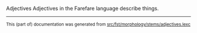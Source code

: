 Adjectives
Adjectives in the Farefare language describe things.

* * *

<small>This (part of) documentation was generated from [src/fst/morphology/stems/adjectives.lexc](https://github.com/giellalt/lang-gur/blob/main/src/fst/morphology/stems/adjectives.lexc)</small>
